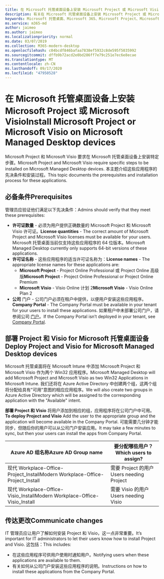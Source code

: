 ```yaml
---
title: 在 Microsoft 托管桌面设备上安装 Microsoft Project 或 Microsoft Visio
description: 有关在 Microsoft 托管桌面设备上安装 Microsoft Project 或 Microsoft Visio 的信息
keywords: Microsoft 托管桌面、Microsoft 365、Microsoft Project、Microsoft Visio
ms.service: m365-md
author: jaimeo
ms.author: jaimeo
ms.localizationpriority: normal
ms.date: 03/07/2019
ms.collection: M365-modern-desktop
ms.openlocfilehash: c04bcdf846bafaa7838ef5932c8de595f5035992
ms.sourcegitcommit: dffb9b72acd2e0bd286ff7e79c251e7ec6e8ecae
ms.translationtype: MT
ms.contentlocale: zh-CN
ms.lasthandoff: 09/17/2020
ms.locfileid: "47950528"
---
```

# <a name="install-microsoft-project-or-microsoft-visio-on-microsoft-managed-desktop-devices"></a><span data-ttu-id="57a79-104">在 Microsoft 托管桌面设备上安装 Microsoft Project 或 Microsoft Visio</span><span class="sxs-lookup"><span data-stu-id="57a79-104">Install Microsoft Project or Microsoft Visio on Microsoft Managed Desktop devices</span></span>

<span data-ttu-id="57a79-105">Microsoft Project 和 Microsoft Visio 要求在 Microsoft 托管桌面设备上安装特定步骤。</span><span class="sxs-lookup"><span data-stu-id="57a79-105">Microsoft Project and Microsoft Visio require specific steps to be installed on Microsoft Managed Desktop devices.</span></span> <span data-ttu-id="57a79-106">本主题介绍这些应用程序的先决条件和安装过程。</span><span class="sxs-lookup"><span data-stu-id="57a79-106">This topic documents the prerequisites and installation process for these applications.</span></span>

## <a name="prerequisites"></a><span data-ttu-id="57a79-107">必备条件</span><span class="sxs-lookup"><span data-stu-id="57a79-107">Prerequisites</span></span>

<span data-ttu-id="57a79-108">管理员应验证他们满足以下先决条件：</span><span class="sxs-lookup"><span data-stu-id="57a79-108">Admins should verify that they meet these prerequisites:</span></span>
- <span data-ttu-id="57a79-109">**许可证数量** - 必须为用户提供正确数量的 Microsoft Project 和 Microsoft Visio 许可证。</span><span class="sxs-lookup"><span data-stu-id="57a79-109">**License quantities** - The correct amount of Microsoft Project and Microsoft Visio licenses must be available for your users.</span></span> <span data-ttu-id="57a79-110">Microsoft 托管桌面当前仅支持这些应用程序的 64 位版本。</span><span class="sxs-lookup"><span data-stu-id="57a79-110">Microsoft Managed Desktop currently only supports 64-bit versions of these applications.</span></span> 
- <span data-ttu-id="57a79-111">**许可证名称** - 这些应用程序的适当许可证名称为：</span><span class="sxs-lookup"><span data-stu-id="57a79-111">**License names** - The appropriate license names for these applications are:</span></span>
    - <span data-ttu-id="57a79-112">**Microsoft Project** - Project Online Professional 或 Project Online 高级版</span><span class="sxs-lookup"><span data-stu-id="57a79-112">**Microsoft Project** - Project Online Professional or Project Online Premium</span></span>
    - <span data-ttu-id="57a79-113">**Microsoft Visio** - Visio Online 计划 2</span><span class="sxs-lookup"><span data-stu-id="57a79-113">**Microsoft Visio** - Visio Online Plan 2</span></span>
- <span data-ttu-id="57a79-114">**公司** 门户 - 公司门户必须在租户中提供，以便用户安装这些应用程序。</span><span class="sxs-lookup"><span data-stu-id="57a79-114">**Company Portal** -  The Company Portal must be available in your tenant for your users to install these applications.</span></span> <span data-ttu-id="57a79-115">如果租户中未部署公司门户，请参阅公司 [门户](company-portal.md)。</span><span class="sxs-lookup"><span data-stu-id="57a79-115">If the Company Portal isn’t deployed in your tenant, see [Company Portal](company-portal.md).</span></span>

## <a name="deploy-project-and-visio-for-microsoft-managed-desktop-devices"></a><span data-ttu-id="57a79-116">部署 Project 和 Visio for Microsoft 托管桌面设备</span><span class="sxs-lookup"><span data-stu-id="57a79-116">Deploy Project and Visio for Microsoft Managed Desktop devices</span></span>
<span data-ttu-id="57a79-117">Microsoft 托管桌面将在 Microsoft Intune 中添加 Microsoft Project 和 Microsoft Visio 作为两个 Win32 应用程序。</span><span class="sxs-lookup"><span data-stu-id="57a79-117">Microsoft Managed Desktop will add Microsoft Project and Microsoft Visio as two Win32 Applications in Microsoft Intune.</span></span> <span data-ttu-id="57a79-118">我们还将在 Azure Active Directory 中创建两个组，这两个组将分配给具有"可用"意图的相应应用程序。</span><span class="sxs-lookup"><span data-stu-id="57a79-118">We will also create two groups in Azure Active Directory which will be assigned to the corresponding application with the "Available" intent.</span></span> 

<span data-ttu-id="57a79-119">**部署 Project 和 Visio** 将用户添加到相应的组，应用程序将在公司门户中可用。</span><span class="sxs-lookup"><span data-stu-id="57a79-119">**To deploy Project and Visio** Add the user to the appropriate group and the application will become available in the Company Portal.</span></span> <span data-ttu-id="57a79-120">可能需要几分钟才能同步，但随后你的用户可以从公司门户安装应用。</span><span class="sxs-lookup"><span data-stu-id="57a79-120">It may take a few minutes to sync, but then your users can install the apps from Company Portal.</span></span> 

<span data-ttu-id="57a79-121">Azure AD 组名称</span><span class="sxs-lookup"><span data-stu-id="57a79-121">Azure AD Group name</span></span> | <span data-ttu-id="57a79-122">要分配哪些用户？</span><span class="sxs-lookup"><span data-stu-id="57a79-122">Which users to assign?</span></span>   
 --- | ---
<span data-ttu-id="57a79-123">现代 Workplace-Office-Project_Install</span><span class="sxs-lookup"><span data-stu-id="57a79-123">Modern Workplace-Office-Project_Install</span></span> | <span data-ttu-id="57a79-124">需要 Project 的用户</span><span class="sxs-lookup"><span data-stu-id="57a79-124">Users needing Project</span></span>
<span data-ttu-id="57a79-125">现代 Workplace-Office-Visio_Install</span><span class="sxs-lookup"><span data-stu-id="57a79-125">Modern Workplace-Office-Visio_Install</span></span> | <span data-ttu-id="57a79-126">需要 Visio 的用户</span><span class="sxs-lookup"><span data-stu-id="57a79-126">Users needing Visio</span></span>

## <a name="communicate-changes"></a><span data-ttu-id="57a79-127">传达更改</span><span class="sxs-lookup"><span data-stu-id="57a79-127">Communicate changes</span></span>
<span data-ttu-id="57a79-128">IT 管理员应让用户了解如何安装 Project 和 Visio，这一点非常重要。</span><span class="sxs-lookup"><span data-stu-id="57a79-128">It’s important for IT administrators to let their users know how to install Project and Visio.</span></span> <span data-ttu-id="57a79-129">这包括：</span><span class="sxs-lookup"><span data-stu-id="57a79-129">This includes:</span></span> 
- <span data-ttu-id="57a79-130">在这些应用程序可供用户使用时通知用户。</span><span class="sxs-lookup"><span data-stu-id="57a79-130">Notifying users when these applications are available to them.</span></span> 
- <span data-ttu-id="57a79-131">有关如何从公司门户安装这些应用程序的说明。</span><span class="sxs-lookup"><span data-stu-id="57a79-131">Instructions on how to install these applications from the Company Portal.</span></span>

